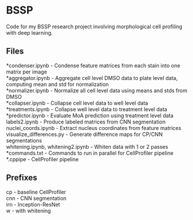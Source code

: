 # BSSP
Code for my BSSP research project involving morphological cell profiling with deep learning.

## Files
*condenser.ipynb - Condense feature matrices from each stain into one matrix per image<br>
*aggregator.ipynb - Aggregate cell level DMSO data to plate level data, computing mean and std for normalization<br>
*normalizer.ipynb - Normalize all cell level data using means and stds from DMSO<br>
*collapser.ipynb - Collapse cell level data to well level data<br>
*treatments.ipynb - Collapse well level data to treatment level data<br>
*predictor.ipynb - Evaluate MoA prediction using treatment level data<br>
labels2.ipynb - Produce labeled matrices from CNN segmentation<br>
nuclei_coords.ipynb - Extract nucleus coordinates from feature matrices<br>
visualize_differences.py - Generate difference maps for CP/CNN segmentations<br>
whitening.ipynb, whitening2.ipynb - Whiten data with 1 or 2 passes<br>
*commands.txt - Commands to run in parallel for CellProfiler pipeline<br>
*.cppipe - CellProfiler pipeline

## Prefixes
cp - baseline CellProfiler<br>
cnn - CNN segmentation<br>
irn - Inception-ResNet<br>
w - with whitening
